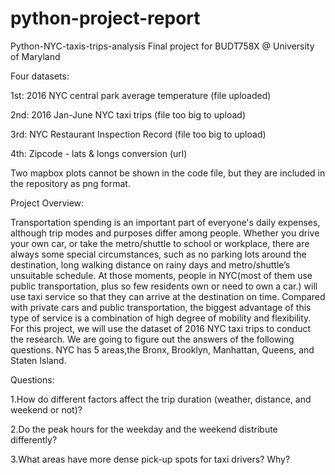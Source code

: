 # python-project-report

Python-NYC-taxis-trips-analysis
Final project for BUDT758X @ University of Maryland

Four datasets:

1st: 2016 NYC central park average temperature (file uploaded)

2nd: 2016 Jan-June NYC taxi trips (file too big to upload)

3rd: NYC Restaurant Inspection Record (file too big to upload)

4th: Zipcode - lats & longs conversion (url)

Two mapbox plots cannot be shown in the code file, but they are included in the repository as png format.

Project Overview:

Transportation spending is an important part of everyone's daily expenses, although trip modes and purposes differ among people. Whether you drive your own car, or take the metro/shuttle to school or workplace, there are always some special circumstances, such as no parking lots around the destination, long walking distance on rainy days and metro/shuttle’s unsuitable schedule. At those moments, people in NYC(most of them use public transportation, plus so few residents own or need to own a car.) will use taxi service so that they can arrive at the destination on time. Compared with private cars and public transportation, the biggest advantage of this type of service is a combination of high degree of mobility and flexibility. For this project, we will use the dataset of 2016 NYC taxi trips to conduct the research. We are going to figure out the answers of the following questions. NYC has 5 areas,the Bronx, Brooklyn, Manhattan, Queens, and Staten Island.

Questions:

1.How do different factors affect the trip duration (weather, distance, and weekend or not)?

2.Do the peak hours for the weekday and the weekend distribute differently?

3.What areas have more dense pick-up spots for taxi drivers? Why?
